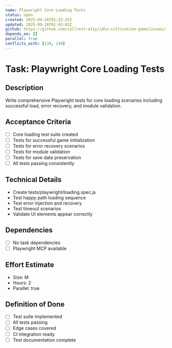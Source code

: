```yaml
---
name: Playwright Core Loading Tests
status: open
created: 2025-09-26T01:32:25Z
updated: 2025-09-26T01:43:02Z
github: https://github.com/collrest-a11y/idle-cultivation-game/issues/138
depends_on: []
parallel: true
conflicts_with: [139, 140]
---
```


# Task: Playwright Core Loading Tests

## Description
Write comprehensive Playwright tests for core loading scenarios including successful load, error recovery, and module validation.

## Acceptance Criteria
- [ ] Core loading test suite created
- [ ] Tests for successful game initialization
- [ ] Tests for error recovery scenarios
- [ ] Tests for module validation
- [ ] Tests for save data preservation
- [ ] All tests passing consistently

## Technical Details
- Create tests/playwright/loading.spec.js
- Test happy path loading sequence
- Test error injection and recovery
- Test timeout scenarios
- Validate UI elements appear correctly

## Dependencies
- [ ] No task dependencies
- [ ] Playwright MCP available

## Effort Estimate
- Size: M
- Hours: 2
- Parallel: true

## Definition of Done
- [ ] Test suite implemented
- [ ] All tests passing
- [ ] Edge cases covered
- [ ] CI integration ready
- [ ] Test documentation complete
